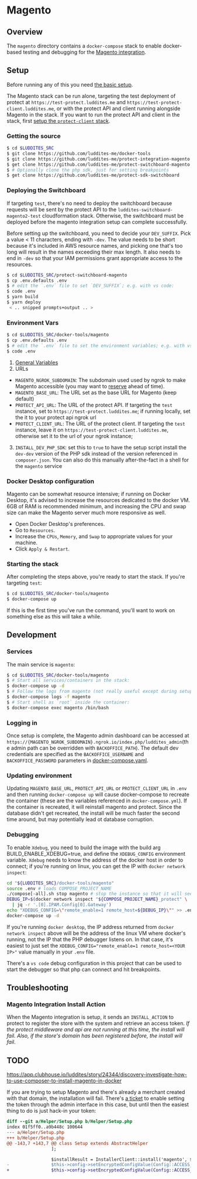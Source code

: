 
# Magento

## Overview

The `magento` directory contains a `docker-compose` stack to enable docker-based testing and debugging for the [Magento integration](https://github.com/luddites-me/protect-integration-magento).

## Setup

Before running any of this you need [the basic setup](./overview.md#setup).

The Magento stack can be run alone, targeting the test deployment of protect at `https://test-protect.luddites.me` and `https://test-protect-client.luddites.me`, or with the protect API and client running alongside Magento in the stack. If you want to run the protect API and client in the stack, first [setup the `protect-client` stack](./protect-client.md).

### Getting the source

```bash
$ cd $LUDDITES_SRC
$ git clone https://github.com/luddites-me/docker-tools
$ git clone https://github.com/luddites-me/protect-integration-magento
$ get clone https://github.com/luddites-me/protect-switchboard-magento
$ # Optionally clone the php sdk, just for setting breakpoints
$ get clone https://github.com/luddites-me/protect-sdk-switchboard
```


### Deploying the Switchboard

If targeting `test`, there's no need to deploy the switchboard because requests will be sent by the protect API to the `luddites-switchboard-magento2-test` cloudformation stack. Otherwise, the switchboard must be deployed before the magento integration setup can complete successfully.

Before setting up the switchboard, you need to decide your `DEV_SUFFIX`.  Pick a value < 11 characters, ending with `-dev`.  The value needs to be short because it's included in AWS resource names, and picking one that's too long will result in the names exceeding their max length. It also needs to end in `-dev` so that your IAM permissions grant appropriate access to the resources.

```bash
$ cd $LUDDITES_SRC/protect-switchboard-magento
$ cp .env.defaults .env
$ # edit the `.env` file to set `DEV_SUFFIX`; e.g. with vs code:
$ code .env
$ yarn build
$ yarn deploy
 < .. snipped prompts+output .. >
```

### Environment Vars

```bash
$ cd $LUDDITES_SRC/docker-tools/magento
$ cp .env.defaults .env
$ # edit the `.env` file to set the environment variables; e.g. with vs code:
$ code .env
```

 1. [General Variables](./overview.md#Environment)
 2. URLs
   - `MAGENTO_NGROK_SUBDOMAIN`: The subdomain used used by ngrok to make Magento accessible (you may want to [reserve](./overview.md#ngrok) ahead of time).
   - `MAGENTO_BASE_URL`: The URL set as the base URL for Magento (keep default)
   - `PROTECT_API_URL`: The URL of the protect API. If targeting the `test` instance, set to `https://test-protect.luddites.me`; if running locally, set the it to your protect api ngrok url
   - `PROTECT_CLIENT_URL`: The URL of the protect client. If targeting the `test` instance, leave it on `https://test-protect-client.luddites.me`, otherwise set it to the url of your ngrok instance;
 3. `INSTALL_DEV_PHP_SDK`: set this to `true` to have the setup script install the `dev-dev` version of the PHP sdk instead of the version referenced in `composer.json`. You can also do this manually after-the-fact in a shell for the `magento` service

### Docker Desktop configuration

Magento can be somewhat resource intensive; if running on Docker Desktop, it's advised to increase the resources dedicated to the docker VM.  6GB of RAM is recommended minimum, and increasing the CPU and swap size can make the Magento server much more responsive as well.

- Open Docker Desktop's preferences.
- Go to `Resources`.
- Increase the `CPUs`, `Memory`, and `Swap` to appropriate values for your machine.
- Click `Apply & Restart`.

### Starting the stack

After completing the steps above, you're ready to start the stack.  If you're targeting `test`:

```bash
$ cd $LUDDITES_SRC/docker-tools/magento
$ docker-compose up
```

If this is the first time you've run the command, you'll want to work on something else as this will take a while.

## Development

### Services

The main service is `magento`:

```bash
$ cd $LUDDITES_SRC/docker-tools/magento
$ # Start all services/containers in the stack:
$ docker-compose up -d
$ # Follow the logs from magento (not really useful except during setup):
$ docker-compose logs -f magento
$ # Start shell as `root` inside the container:
$ docker-compose exec magento /bin/bash
```

### Logging in

Once setup is complete, the Magento admin dashboard can be accessed at `https://{MAGENTO_NGROK_SUBDOMAIN}.ngrok.io/index.php/luddites_admin`(the admin path can be overridden with `BACKOFFICE_PATH`). The default dev credentials are specified as the `BACKOFFICE_USERNAME` and `BACKOFFICE_PASSWORD` parameters in [docker-compose.yaml](../magento/docker-compose.yaml).

### Updating environment

Updating `MAGENTO_BASE_URL`, `PROTECT_API_URL` or `PROTECT_CLIENT_URL` in `.env` and then running `docker-compose up` will cause docker-compose to recreate the container (these are the variables referenced in `docker-compose.yml`). If the container is recreated, it will reinstall magento and protect. Since the database didn't get recreated, the install will be much faster the second time around, but may potentially lead ot database corruption.

### Debugging

To enable `Xdebug`, you need to build the image with the build arg BUILD_ENABLE_XDEBUG=true, and define the `XDEBUG_CONFIG` environment variable. `Xdebug` needs to know the address of the docker host in order to connect; if you're running on linux, you can get the IP with `docker network inspect`:

```bash
cd "${LUDDITES_SRC}/docker-tools/magento"
source .env # loads COMPOSE_PROJECT_NAME
./compose[-all].sh stop magento # stop the instance so that it will see the new ENV values
DEBUG_IP=$(docker network inspect "${COMPOSE_PROJECT_NAME}_protect" \
  | jq -r '.[0].IPAM.Config[0].Gateway')
echo "XDEBUG_CONFIG=\"remote_enable=1 remote_host=${DEBUG_IP}\"" >> .env
docker-compose up -d
```

If you're running `docker desktop`, the IP address returned from `docker network inspect` above will be the address of the linux VM where docker's running, not the IP that the PHP debugger listens on.  In that case, it's easiest to just set the `XDEBUG_CONFIG="remote_enable=1 remote_host=<YOUR IP>"` value manually in your `.env` file.

There's a `vs code` debug configuration in this project that can be used to start the debugger so that php can connect and hit breakpoints.

## Troubleshooting

### Magento Integration Install Action

When the Magento integration is setup, it sends an `INSTALL_ACTION` to protect to register the store with the system and retrieve an access token. *If the protect middleware and api are not running at this time, the install will fail.  Also, if the store's domain has been registered before, the install will fail*.

## TODO

https://app.clubhouse.io/luddites/story/24344/discovery-investigate-how-to-use-composer-to-install-magento-in-docker

If you are trying to setup Magento and there's already a merchant created with that domain, the installation will fail. There's [a ticket](https://app.clubhouse.io/luddites/story/24347/gracefully-handle-setup-install-failures) to enable setting the token through the admin interface in this case, but until then the easiest thing to do is just hack-in your token:


```diff
diff --git a/Helper/Setup.php b/Helper/Setup.php
index 01f5ff0..a9b448c 100644
--- a/Helper/Setup.php
+++ b/Helper/Setup.php
@@ -143,7 +143,7 @@ class Setup extends AbstractHelper
                 ];

                 $installResult = InstallerClient::install('magento', $installRequestData);
-                $this->config->setEncryptedConfigValue(Config::ACCESS_TOKEN_CONFIG_KEY, $installResult['accessToken']);
+                $this->config->setEncryptedConfigValue(Config::ACCESS_TOKEN_CONFIG_KEY, 'c5f2a6e6-4991-4598-aadd-15f03f209339'); //$installResult['accessToken']);
```
